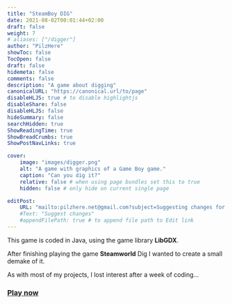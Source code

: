 ```yaml
---
title: "SteamBoy DIG"
date: 2021-08-02T00:01:44+02:00
draft: false
weight: 7
# aliases: ["/digger"]
author: "PilzHere"
showToc: false
TocOpen: false
draft: false
hidemeta: false
comments: false
description: "A game about digging"
canonicalURL: "https://canonical.url/to/page"
disableHLJS: true # to disable highlightjs
disableShare: false
disableHLJS: false
hideSummary: false
searchHidden: true
ShowReadingTime: true
ShowBreadCrumbs: true
ShowPostNavLinks: true

cover:
    image: "images/digger.png"
    alt: "A game with graphics of a Game Boy game."
    caption: "Can you dig it?"
    relative: false # when using page bundles set this to true
    hidden: false # only hide on current single page

editPost:
    URL: "mailto:pilzhere.net@gmail.com?subject=Suggesting changes for "
    #Text: "Suggest changes"
    #appendFilePath: true # to append file path to Edit link
---
```


This game is coded in Java, using the game library **LibGDX**.

After finishing playing the game **Steamworld** Dig I wanted to create a small demake of it.

As with most of my projects, I lost interest after a week of coding...

### [Play now](/games/digger/play-digger)

